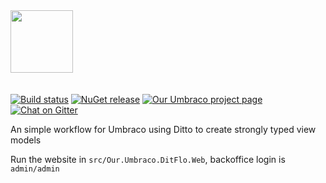 <img height="100" src="docs/assets/img/ditflo.jpg" style="margin-bottom: 20px">

[![Build status](https://img.shields.io/appveyor/ci/mattbrailsford/umbraco-ditflo.svg)](https://ci.appveyor.com/project/mattbrailsford/umbraco-ditflo)
[![NuGet release](https://img.shields.io/nuget/v/Our.Umbraco.DitFlo.svg)](https://www.nuget.org/packages/Our.Umbraco.DitFlo)
[![Our Umbraco project page](https://img.shields.io/badge/our-umbraco-orange.svg)](https://our.umbraco.org/projects/developer-tools/ditflo)
[![Chat on Gitter](https://img.shields.io/badge/gitter-join_chat-green.svg)](https://gitter.im/mattbrailsford/umbraco-ditflo)

An simple workflow for Umbraco using Ditto to create strongly typed view models

Run the website in `src/Our.Umbraco.DitFlo.Web`, backoffice login is `admin/admin`
